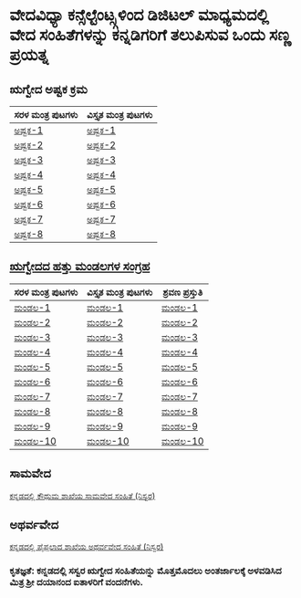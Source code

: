 # ವೇದವಿಧ್ಯಾ ಕನ್ಸೆಲ್ಟೆಂಟ್ಸ್ಗಳಿಂದ ಡಿಜಿಟಲ್ ಮಾಧ್ಯಮದಲ್ಲಿ ವೇದ ಸಂಹಿತೆಗಳನ್ನು ಕನ್ನಡಿಗರಿಗೆ ತಲುಪಿಸುವ ಒಂದು ಸಣ್ಣ ಪ್ರಯತ್ನ

## ಋಗ್ವೇದ ಅಷ್ಟಕ ಕ್ರಮ

| ಸರಳ ಮಂತ್ರ ಪುಟಗಳು      | ವಿಸ್ತೃತ ಮಂತ್ರ ಪುಟಗಳು |
| ----------- | ----------- |
| [ಅಷ್ಟಕ-1](Kannada/Ashtaka/Ashtaka-1-kannada(Simple).html) | [ಅಷ್ಟಕ-1](Kannada/Ashtaka/Ashtaka-1-kannada(Detail).html) |
| [ಅಷ್ಟಕ-2](Kannada/Ashtaka/Ashtaka-2-kannada(Simple).html) | [ಅಷ್ಟಕ-2](Kannada/Ashtaka/Ashtaka-2-kannada(Detail).html) |
| [ಅಷ್ಟಕ-3](Kannada/Ashtaka/Ashtaka-3-kannada(Simple).html) | [ಅಷ್ಟಕ-3](Kannada/Ashtaka/Ashtaka-3-kannada(Detail).html) |
| [ಅಷ್ಟಕ-4](Kannada/Ashtaka/Ashtaka-4-kannada(Simple).html) | [ಅಷ್ಟಕ-4](Kannada/Ashtaka/Ashtaka-4-kannada(Detail).html) |
| [ಅಷ್ಟಕ-5](Kannada/Ashtaka/Ashtaka-5-kannada(Simple).html) | [ಅಷ್ಟಕ-5](Kannada/Ashtaka/Ashtaka-5-kannada(Detail).html) |
| [ಅಷ್ಟಕ-6](Kannada/Ashtaka/Ashtaka-6-kannada(Simple).html) | [ಅಷ್ಟಕ-6](Kannada/Ashtaka/Ashtaka-6-kannada(Detail).html) |
| [ಅಷ್ಟಕ-7](Kannada/Ashtaka/Ashtaka-7-kannada(Simple).html) | [ಅಷ್ಟಕ-7](Kannada/Ashtaka/Ashtaka-7-kannada(Detail).html) |
| [ಅಷ್ಟಕ-8](Kannada/Ashtaka/Ashtaka-8-kannada(Simple).html) | [ಅಷ್ಟಕ-8](Kannada/Ashtaka/Ashtaka-8-kannada(Detail).html) |

## [ಋಗ್ವೇದದ ಹತ್ತು ಮಂಡಲಗಳ ಸಂಗ್ರಹ](Kannada/Mandala/Mandalas-1-10-kannada(Simple).html)

| ಸರಳ ಮಂತ್ರ ಪುಟಗಳು      | ವಿಸ್ತೃತ ಮಂತ್ರ ಪುಟಗಳು | ಶ್ರವಣ ಪ್ರಸ್ತುತಿ |
| ----------- | ----------- | ----------- |
| [ಮಂಡಲ-1](Kannada/Mandala/Mandala-1-kannada(Simple).html) | [ಮಂಡಲ-1](Kannada/Mandala/Mandala-1-kannada(Detail).html) | [ಮಂಡಲ-1](https://www.aurobindo.ru/workings/matherials/rigveda/audio_01.htm) |
| [ಮಂಡಲ-2](Kannada/Mandala/Mandala-2-kannada(Simple).html) | [ಮಂಡಲ-2](Kannada/Mandala/Mandala-2-kannada(Detail).html) | [ಮಂಡಲ-2](https://www.aurobindo.ru/workings/matherials/rigveda/audio_02.htm) |
| [ಮಂಡಲ-3](Kannada/Mandala/Mandala-3-kannada(Simple).html) | [ಮಂಡಲ-3](Kannada/Mandala/Mandala-3-kannada(Detail).html) | [ಮಂಡಲ-3](https://www.aurobindo.ru/workings/matherials/rigveda/audio_03.htm) |
| [ಮಂಡಲ-4](Kannada/Mandala/Mandala-4-kannada(Simple).html) | [ಮಂಡಲ-4](Kannada/Mandala/Mandala-4-kannada(Detail).html) | [ಮಂಡಲ-4](https://www.aurobindo.ru/workings/matherials/rigveda/audio_04.htm) |
| [ಮಂಡಲ-5](Kannada/Mandala/Mandala-5-kannada(Simple).html) | [ಮಂಡಲ-5](Kannada/Mandala/Mandala-5-kannada(Detail).html) | [ಮಂಡಲ-5](https://www.aurobindo.ru/workings/matherials/rigveda/audio_05.htm) |
| [ಮಂಡಲ-6](Kannada/Mandala/Mandala-6-kannada(Simple).html) | [ಮಂಡಲ-6](Kannada/Mandala/Mandala-6-kannada(Detail).html) | [ಮಂಡಲ-6](https://www.aurobindo.ru/workings/matherials/rigveda/audio_06.htm) |
| [ಮಂಡಲ-7](Kannada/Mandala/Mandala-7-kannada(Simple).html) | [ಮಂಡಲ-7](Kannada/Mandala/Mandala-7-kannada(Detail).html) | [ಮಂಡಲ-7](https://www.aurobindo.ru/workings/matherials/rigveda/audio_07.htm) |
| [ಮಂಡಲ-8](Kannada/Mandala/Mandala-8-kannada(Simple).html) | [ಮಂಡಲ-8](Kannada/Mandala/Mandala-8-kannada(Detail).html) | [ಮಂಡಲ-8](https://www.aurobindo.ru/workings/matherials/rigveda/audio_08.htm) |
| [ಮಂಡಲ-9](Kannada/Mandala/Mandala-9-kannada(Simple).html) | [ಮಂಡಲ-9](Kannada/Mandala/Mandala-9-kannada(Detail).html) | [ಮಂಡಲ-9](https://www.aurobindo.ru/workings/matherials/rigveda/audio_09.htm) |
| [ಮಂಡಲ-10](Kannada/Mandala/Mandala-10-kannada(Simple).html) | [ಮಂಡಲ-10](Kannada/Mandala/Mandala-10-kannada(Detail).html) | [ಮಂಡಲ-10](https://www.aurobindo.ru/workings/matherials/rigveda/audio_10.htm) |

## ಸಾಮವೇದ

[ಕನ್ನಡದಲ್ಲಿ ಕೌಥುಮ ಶಾಖೆಯ ಸಾಮವೇದ ಸಂಹಿತೆ (ನಿಸ್ವರ)](Saama/Saama-Kauthuma-Samhita.html)

## ಅಥರ್ವವೇದ

[ಕನ್ನಡದಲ್ಲಿ ಪೈಪ್ಪಲಾದ ಶಾಖೆಯ ಅಥರ್ವವೇದ ಸಂಹಿತೆ (ನಿಸ್ವರ)](Atharva/Atharva-Paippalaada-Samhita-Niswara.html)

### ಕೃತಜ್ಞತೆ: ಕನ್ನಡದಲ್ಲಿ ಸಸ್ವರ ಋಗ್ವೇದ ಸಂಹಿತೆಯನ್ನು ಮೊತ್ತಮೊದಲು ಅಂತರ್ಜಾಲಕ್ಕೆ ಅಳವಡಿಸಿದ ಮಿತ್ರ ಶ್ರೀ ದಯಾನಂದ ಐತಾಳರಿಗೆ ವಂದನೆಗಳು.
